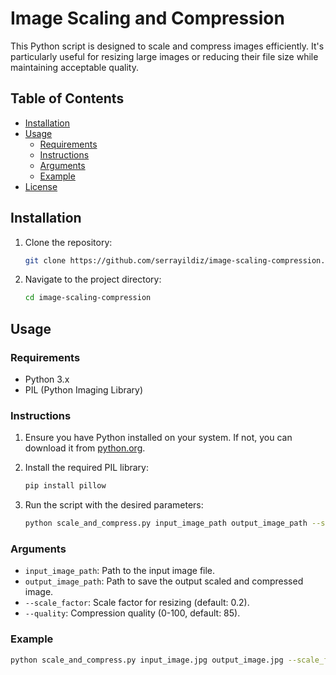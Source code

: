  # Image Scaling and Compression

This Python script is designed to scale and compress images efficiently. It's particularly useful for resizing large images or reducing their file size while maintaining acceptable quality.

## Table of Contents

- [Installation](#installation)
- [Usage](#usage)
  - [Requirements](#requirements)
  - [Instructions](#instructions)
  - [Arguments](#arguments)
  - [Example](#example)
- [License](#license)

## Installation

1. Clone the repository:

    ```sh
    git clone https://github.com/serrayildiz/image-scaling-compression.git
    ```

2. Navigate to the project directory:

    ```sh
    cd image-scaling-compression
    ```

## Usage

### Requirements

- Python 3.x
- PIL (Python Imaging Library)

### Instructions

1. Ensure you have Python installed on your system. If not, you can download it from [python.org](https://www.python.org/downloads/).

2. Install the required PIL library:

    ```sh
    pip install pillow
    ```

3. Run the script with the desired parameters:

    ```sh
    python scale_and_compress.py input_image_path output_image_path --scale_factor 0.2 --quality 85
    ```

### Arguments

- `input_image_path`: Path to the input image file.
- `output_image_path`: Path to save the output scaled and compressed image.
- `--scale_factor`: Scale factor for resizing (default: 0.2).
- `--quality`: Compression quality (0-100, default: 85).

### Example

```sh
python scale_and_compress.py input_image.jpg output_image.jpg --scale_factor 0.2 --quality 85

